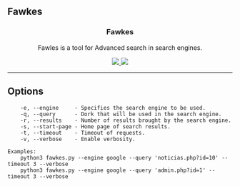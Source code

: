 ## Fawkes

<p align="center">
  <h3 align="center">Fawkes</h3>
  <p align="center">Fawles is a tool for Advanced search in search engines.</p>

  <p align="center">
    <a href="https://twitter.com/0xdutra">
      <img src="https://img.shields.io/badge/twitter-@0xdutra-blue.svg">
    </a>
    <a href="https://www.gnu.org/licenses/gpl-3.0">
      <img src="https://img.shields.io/badge/License-GPLv3-blue.svg">
    </a>
  </p>
</p>

<hr>

## Options

```
    -e, --engine     - Specifies the search engine to be used.
    -q, --query      - Dork that will be used in the search engine.
    -r, --results    - Number of results brought by the search engine.
    -s, --start-page - Home page of search results.
    -t, --timeout    - Timeout of requests.
    -v, --verbose    - Enable verbosity.

Examples:
    python3 fawkes.py --engine google --query 'noticias.php?id=10' --timeout 3 --verbose
    python3 fawkes.py --engine google --query 'admin.php?id=1' --timeout 3 --verbose
```
